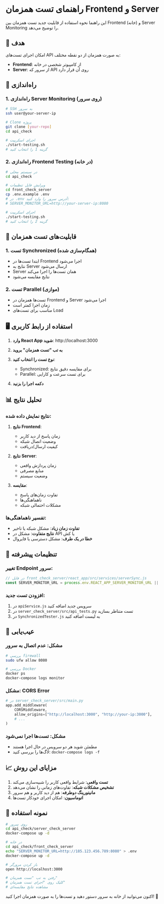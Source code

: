 # راهنمای تست همزمان Frontend و Server

این راهنما نحوه استفاده از قابلیت جدید تست همزمان بین Frontend (خانه) و Server Monitoring را توضیح می‌دهد.

## 🎯 هدف

امکان اجرای تست‌های API به صورت همزمان از دو نقطه مختلف:
- **Frontend**: از کامپیوتر شخصی در خانه
- **Server**: از سرور که API روی آن قرار دارد

## 🚀 راه‌اندازی

### 1. راه‌اندازی Server Monitoring (روی سرور)

```bash
# SSH به سرور
ssh user@your-server-ip

# Clone پروژه
git clone [your-repo]
cd api_check

# اجرای اسکریپت
./start-testing.sh
# گزینه 1 را انتخاب کنید
```

### 2. راه‌اندازی Frontend Testing (در خانه)

```bash
# در سیستم محلی
cd api_check

# ویرایش فایل تنظیمات
cd front_check_server
cp .env.example .env
# در .env آدرس سرور را وارد کنید:
# SERVER_MONITOR_URL=http://your-server-ip:8080

# اجرای اسکریپت
./start-testing.sh
# گزینه 2 را انتخاب کنید
```

## 📡 قابلیت‌های تست همزمان

### 1. تست Synchronized (همگام‌سازی شده)
- ابتدا تست‌ها در Frontend اجرا می‌شود
- نتایج به Server ارسال می‌شود
- Server همان تست‌ها را اجرا می‌کند
- نتایج مقایسه می‌شود

### 2. تست Parallel (موازی)
- تست‌ها همزمان در Frontend و Server اجرا می‌شود
- زمان اجرا کمتر است
- مناسب برای تست‌های Load

## 🖥️ استفاده از رابط کاربری

1. **وارد React App شوید**: http://localhost:3000

2. **به تب "تست همزمان" بروید**

3. **نوع تست را انتخاب کنید**:
   - Synchronized: برای مقایسه دقیق نتایج
   - Parallel: برای تست سرعت و کارایی

4. **دکمه اجرا را بزنید**

## 📊 تحلیل نتایج

### نتایج نمایش داده شده:

1. **نتایج Frontend**: 
   - زمان پاسخ از دید کاربر
   - وضعیت اتصال شبکه
   - کیفیت ارسال/دریافت

2. **نتایج Server**:
   - زمان پردازش واقعی
   - منابع مصرفی
   - وضعیت سیستم

3. **مقایسه**:
   - تفاوت زمان‌های پاسخ
   - ناهماهنگی‌ها
   - مشکلات احتمالی شبکه

### تفسیر ناهماهنگی‌ها:

- **تفاوت زمان زیاد**: مشکل شبکه یا تاخیر
- **نتایج متفاوت**: مشکل در API یا کش
- **خطا در یک طرف**: مشکل دسترسی یا فایروال

## 🔧 تنظیمات پیشرفته

### تغییر Endpoint سرور:
```javascript
// در فایل front_check_server/react_app/src/services/serverSync.js
const SERVER_MONITOR_URL = process.env.REACT_APP_SERVER_MONITOR_URL || 'http://your-server:8080';
```

### افزودن تست جدید:
1. در `apiService.js` سرویس جدید اضافه کنید
2. در `server_check_server/src/api_tests.py` تست متناظر بسازید
3. در `SynchronizedTester.js` به لیست اضافه کنید

## 🚨 عیب‌یابی

### مشکل: عدم اتصال به سرور
```bash
# بررسی firewall
sudo ufw allow 8080

# بررسی Docker
docker ps
docker-compose logs monitor
```

### مشکل: CORS Error
```python
# در server_check_server/src/main.py
app.add_middleware(
    CORSMiddleware,
    allow_origins=["http://localhost:3000", "http://your-ip:3000"],
    # ...
)
```

### مشکل: تست‌ها اجرا نمی‌شود
- مطمئن شوید هر دو سرویس در حال اجرا هستند
- لاگ‌ها را بررسی کنید: `docker-compose logs -f`

## 📈 مزایای این روش

1. **تست واقعی**: شرایط واقعی کاربر را شبیه‌سازی می‌کند
2. **تشخیص مشکلات شبکه**: تفاوت‌های زمانی را نشان می‌دهد
3. **مانیتورینگ دوطرفه**: هم از دید کاربر و هم سرور
4. **اتوماسیون**: امکان اجرای خودکار تست‌ها

## 🎉 نمونه استفاده

```bash
# روی سرور
cd api_check/server_check_server
docker-compose up -d

# در خانه
cd api_check/front_check_server
echo "SERVER_MONITOR_URL=http://185.123.456.789:8080" > .env
docker-compose up -d

# باز کردن مرورگر
open http://localhost:3000

# رفتن به تب "تست همزمان"
# کلیک روی "اجرای تست همزمان"
# مشاهده نتایج مقایسه‌ای
```

اکنون می‌توانید از خانه به سرور دستور دهید و تست‌ها را به صورت همزمان اجرا کنید! 🚀